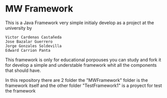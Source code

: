 MW Framework
===

This is a Java Framework very simple initialy develop as a project
at the university by 

	Victor Cardenas Castañeda
	Jose Bazalar Guerrero
	Jorge Gonzales Soldevilla
	Edward Carrion Panta


This framework is only for educational porpouses you can study and 
fork it for develop a simple and understable framework whit all the 
components that should have.

In this repository there are 2 folder the "MWFramework" folder is the 
framework itself and the other folder "TestFramework1" is a proyect for
 test the framework

